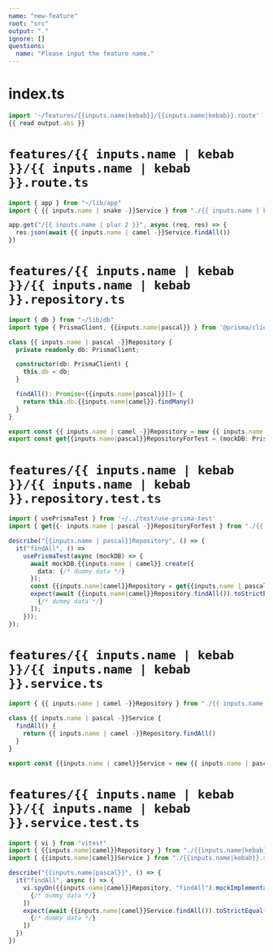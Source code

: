 ```yaml
---
name: "new-feature"
root: "src"
output: "."
ignore: []
questions:
  name: "Please input the feature name."
---
```


# index.ts
```ts
import '~/features/{{inputs.name|kebab}}/{{inputs.name|kebab}}.route'
{{ read output.abs }}
```

# `features/{{ inputs.name | kebab }}/{{ inputs.name | kebab }}.route.ts`

```ts
import { app } from "~/lib/app"
import { {{ inputs.name | snake -}}Service } from "./{{ inputs.name | kebab }}.service"

app.get("/{{ inputs.name | plur 2 }}", async (req, res) => {
  res.json(await {{ inputs.name | camel -}}Service.findAll())
})

```

# `features/{{ inputs.name | kebab }}/{{ inputs.name | kebab }}.repository.ts`

```ts
import { db } from "~/lib/db"
import type { PrismaClient, {{inputs.name|pascal}} } from '@prisma/client'

class {{ inputs.name | pascal -}}Repository {
  private readonly db: PrismaClient;

  constructor(db: PrismaClient) {
    this.db = db;
  }

  findAll(): Promise<{{inputs.name|pascal}}[]> {
    return this.db.{{inputs.name|camel}}.findMany()
  }
}

export const {{ inputs.name | camel -}}Repository = new {{ inputs.name | pascal -}}Repository(db)
export const get{{inputs.name|pascal}}RepositoryForTest = (mockDB: PrismaClient) => new {{inputs.name|pascal}}Repository(mockDB);

```

# `features/{{ inputs.name | kebab }}/{{ inputs.name | kebab }}.repository.test.ts`

```ts
import { usePrismaTest } from '~/../test/use-prisma-test'
import { get{{- inputs.name | pascal -}}RepositoryForTest } from "./{{ inputs.name | kebab }}.repository"

describe("{{inputs.name | pascal}}Repository", () => {
  it("findAll", () =>
    usePrismaTest(async (mockDB) => {
      await mockDB.{{inputs.name | camel}}.create({
        data: {/* dummy data */}
      });
      const {{inputs.name|camel}}Repository = get{{inputs.name | pascal}}RepositoryForTest(mockDB)
      expect(await {{inputs.name|camel}}Repository.findAll()).toStrictEqual([
        {/* dummy data */}
      ]);
    }));
});


```

# `features/{{ inputs.name | kebab }}/{{ inputs.name | kebab }}.service.ts`

```ts
import { {{ inputs.name | camel -}}Repository } from "./{{ inputs.name | kebab }}.repository"

class {{ inputs.name | pascal -}}Service {
  findAll() {
    return {{ inputs.name | camel -}}Repository.findAll()
  }
}

export const {{inputs.name | camel}}Service = new {{ inputs.name | pascal}}Service()
```

# `features/{{ inputs.name | kebab }}/{{ inputs.name | kebab }}.service.test.ts`

```ts
import { vi } from "vitest"
import { {{inputs.name|camel}}Repository } from "./{{inputs.name|kebab}}.repository"
import { {{inputs.name|camel}}Service } from "./{{inputs.name|kebab}}.service"

describe("{{inputs.name|pascal}}", () => {
  it("findAll", async () => {
    vi.spyOn({{inputs.name|camel}}Repository, "findAll").mockImplementation(async () => [
      {/* dummy data */}
    ])
    expect(await {{inputs.name|camel}}Service.findAll()).toStrictEqual([
      {/* dummy data */}
    ])
  })
})
```